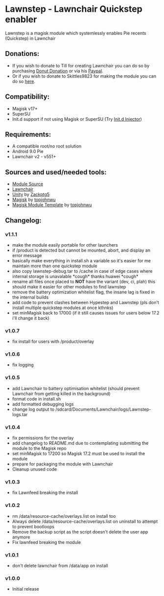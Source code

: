 # Lawnstep - Lawnchair Quickstep enabler
Lawnstep is a magisk module which systemlessly enables Pie recents (Quickstep) in Lawnchair

## Donations:
- If you wish to donate to Till for creating Lawnchair you can do so by purchasing [Donut Donation](https://play.google.com/store/apps/details?id=ch.deletescape.donut) or via his [Paypal](https://paypal.me/Deletescape).
- Or if you wish to donate to Skittles9823 for making the module you can do so [here](https://paypal.me/Skittles2398).

## Compatibility:
- Magisk v17+
- SuperSU
- Init.d support if not using Magisk or SuperSU (Try [Init.d Injector](https://forum.xda-developers.com/android/software-hacking/mod-universal-init-d-injector-wip-t3692105))

## Requirements:
- A compatible root/no root solution
- Android 9.0 Pie
- Lawnchair v2 - v551+

## Sources and used/needed tools:
- [Module Source](https://github.com/LawnchairLauncher/LawnstepModule)
- [Lawnchair](https://github.com/LawnchairLauncher/Lawnchair)
- [Unity](https://github.com/Zackptg5/Unity) by [Zackptg5](https://github.com/Zackptg5)
- [Magisk](https://github.com/topjohnwu/Magisk) by [topjohnwu](https://forum.xda-developers.com/member.php?u=4470081)
- [Magisk Module Template](https://github.com/topjohnwu/magisk-module-template) by [topjohnwu](https://forum.xda-developers.com/member.php?u=4470081)

## Changelog:
### v1.1.1
- make the module easily portable for other launchers
- if /product is detected but cannot be mounted, abort, and display an error message
- basically make everything in install.sh a variable so it's easier for me maintain more than one quickstep module
- also copy lawnstep-debug.tar to /cache in case of edge cases where internal storage is unavalable \*cough\* thanks huawei \*cough\*
- rename all files once placed to **NOT** have the variant (dev, ci, plah) this should make it easier for other modules to find lawnstep
- remove the battery optimization whitelist flag, the insane lag is fixed in the internal builds
- add code to prevent clashes between Hypestep and Lawnstep (pls don't install multiple quickstep modules at once kthnks)
- set minMagisk back to 17000 (if it still causes issues for users below 17.2 i'll change it back)

### v1.0.7
- fix install for users with /product/overlay

### v1.0.6
- fix logging

### v1.0.5
- add Lawnchair to battery optimisation whitelist (should prevent Lawnchair from getting killed in the background)
- format code in install.sh
- add formatted debugging logs
- change log output to /sdcard/Documents/Lawnchair/logs/Lawnstep-logs.tar

### v1.0.4
- fix permissions for the overlay
- add changelog to README.md due to contemplating submitting the module to the Magisk repo
- set minMagisk to 17200 so Magisk 17.2 must be used to install the module
- prepare for packaging the module with Lawnchair
- Cleanup unused code

### v1.0.3
- fix Lawnfeed breaking the install

### v1.0.2
- rm /data/resource-cache/overlays.list on install too
- Always delete /data/resource-cache/overlays.list on uninstall to attempt to prevent bootloops
- Remove the backup script as the script doesn't delete the user app anymore
- Fix lawnfeed breaking the module

### v1.0.1
- don't delete lawnchair from /data/app on install

### v1.0.0
- Initial release
